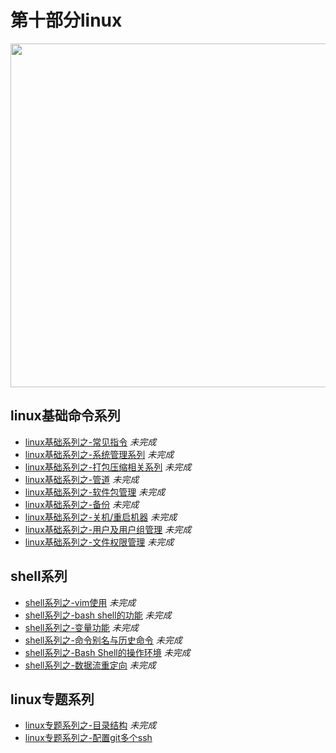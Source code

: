 # 第十部分linux
 
 <image src="https://github.com/MarsPen/-notes-summary/blob/master/images/linux.png" width="550"></image>


## linux基础命令系列

* [linux基础系列之-常见指令][1] *未完成*
* [linux基础系列之-系统管理系列][2] *未完成*
* [linux基础系列之-打包压缩相关系列][3] *未完成*
* [linux基础系列之-管道][4] *未完成*
* [linux基础系列之-软件包管理][5] *未完成*
* [linux基础系列之-备份][6] *未完成*
* [linux基础系列之-关机/重启机器][7] *未完成*
* [linux基础系列之-用户及用户组管理][8] *未完成*
* [linux基础系列之-文件权限管理][9] *未完成*

## shell系列

* [shell系列之-vim使用][10] *未完成*
* [shell系列之-bash shell的功能][11] *未完成*
* [shell系列之-变量功能][12] *未完成*
* [shell系列之-命令别名与历史命令][13] *未完成*
* [shell系列之-Bash Shell的操作环境][14] *未完成*
* [shell系列之-数据流重定向][15] *未完成*


## linux专题系列
* [linux专题系列之-目录结构][16] *未完成*
* [linux专题系列之-配置git多个ssh][17]

[1]: https://github.com/MarsPen/-notes-summary/blob/master/linux/instructions.md
[2]: https://github.com/MarsPen/-notes-summary/blob/master/linux/system.md
[3]: https://github.com/MarsPen/-notes-summary/blob/master/linux/compression.md
[4]: https://github.com/MarsPen/-notes-summary/blob/master/linux/pipe.md
[5]: https://github.com/MarsPen/-notes-summary/blob/master/linux/package.md
[6]: https://github.com/MarsPen/-notes-summary/blob/master/linux/backup.md
[7]: https://github.com/MarsPen/-notes-summary/blob/master/linux/shutdown.md
[8]: https://github.com/MarsPen/-notes-summary/blob/master/linux/user.md
[9]: https://github.com/MarsPen/-notes-summary/blob/master/linux/fileauth.md
[10]: https://github.com/MarsPen/-notes-summary/blob/master/linux/vim.md
[11]: https://github.com/MarsPen/-notes-summary/blob/master/linux/bash.md
[12]: https://github.com/MarsPen/-notes-summary/blob/master/linux/variable.md
[13]: https://github.com/MarsPen/-notes-summary/blob/master/linux/alias.md
[14]: https://github.com/MarsPen/-notes-summary/blob/master/linux/operating.md
[15]: https://github.com/MarsPen/-notes-summary/blob/master/linux/redirect.md
[16]: https://github.com/MarsPen/-notes-summary/blob/master/linux/directory.md
[17]: https://github.com/MarsPen/-notes-summary/blob/master/linux/git.md